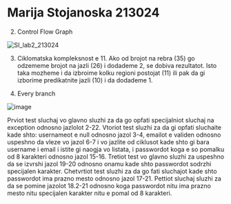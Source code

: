 # Marija Stojanoska 213024

2. Control Flow Graph

![SI_lab2_213024](https://github.com/marijastojanoska/SI_2023_lab2_213024/assets/130248771/ad12e49a-daa9-4def-96a4-0159e4bca575)

3. Ciklomatska kompleksnost e 11. Ako od brojot na rebra (35) go odzememe brojot na jazli (26) i dodademe 2, se dobiva rezultatot. Isto taka mozheme i da izbroime kolku regioni postojat (11) ili pak da gi izborime predikatnite jazli (10) i da dodademe 1.

4. Every branch

![image](https://github.com/marijastojanoska/SI_2023_lab2_213024/assets/130248771/aab97cc8-2aa6-490d-b241-fab29a3b2d23)

Prviot test sluchaj vo glavno sluzhi za da go opfati specijalniot sluchaj na exception odnosno jazlolot 2-22.
Vtoriot test sluzhi za da gi opfati sluchaite kade shto: usernameot e null odnosno jazol 3-4, emailot e validen odnosno uspeshno da vleze vo jazol 6-7 i vo jazlite od ciklusot kade shto gi bara username i email i istite gi naogja vo listata, i passwordot koga e so pomalku od 8 karakteri odnosno jazol 15-16.
Tretiot test vo glavno sluzhi za uspeshno da se izvrshi jazol 19-20 odnosno onamu kade shto passwordot sodrzhi specijalen karakter.
Chetvrtiot test sluzhi za da go fati sluchajot kade shto passwordot ima prazno mesto odnosno jazol 17-21.
Pettiot sluchaj sluzhi za da se pomine jazolot 18.2-21 odnosno koga passwordot nitu ima prazno mesto nitu specijalen karakter nitu e pomal od 8 karakteri.

